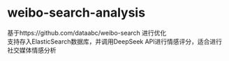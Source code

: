 # weibo-search-analysis
基于https://github.com/dataabc/weibo-search  进行优化  
支持存入ElasticSearch数据库，并调用DeepSeek API进行情感评分，适合进行社交媒体情感分析
